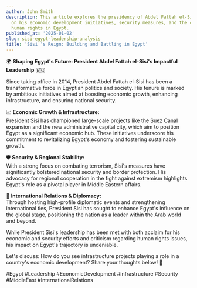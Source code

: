 ```yaml
---
author: John Smith
description: This article explores the presidency of Abdel Fattah el-Sisi, focusing
  on his economic development initiatives, security measures, and the challenges of
  human rights in Egypt.
published_at: '2025-01-02'
slug: sisi-egypt-leadership-analysis
title: 'Sisi''s Reign: Building and Battling in Egypt'
---
```


🌍 **Shaping Egypt's Future: President Abdel Fattah el-Sisi's Impactful Leadership** 🇪🇬

Since taking office in 2014, President Abdel Fattah el-Sisi has been a transformative force in Egyptian politics and society. His tenure is marked by ambitious initiatives aimed at boosting economic growth, enhancing infrastructure, and ensuring national security.

📈 **Economic Growth & Infrastructure:**  
President Sisi has championed large-scale projects like the Suez Canal expansion and the new administrative capital city, which aim to position Egypt as a significant economic hub. These initiatives underscore his commitment to revitalizing Egypt's economy and fostering sustainable growth.

🛡️ **Security & Regional Stability:**  
With a strong focus on combating terrorism, Sisi's measures have significantly bolstered national security and border protection. His advocacy for regional cooperation in the fight against extremism highlights Egypt's role as a pivotal player in Middle Eastern affairs.

🤝 **International Relations & Diplomacy:**  
Through hosting high-profile diplomatic events and strengthening international ties, President Sisi has sought to enhance Egypt's influence on the global stage, positioning the nation as a leader within the Arab world and beyond.

While President Sisi's leadership has been met with both acclaim for his economic and security efforts and criticism regarding human rights issues, his impact on Egypt's trajectory is undeniable.

Let's discuss: How do you see infrastructure projects playing a role in a country's economic development? Share your thoughts below! 💬

#Egypt #Leadership #EconomicDevelopment #Infrastructure #Security #MiddleEast #InternationalRelations